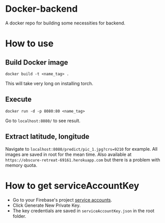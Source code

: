 # Docker-backend
A docker repo for building some necessities for backend.

# How to use
## Build Docker image
```
docker build -t <name_tag> .
```
This will take very long on installing torch.

## Execute
```
docker run -d -p 8080:80 <name_tag>
```
Go to `localhost:8080/` to see result.

## Extract latitude, longitude
Navigate to `localhost:8080/predict/pic_1.jpg?crs=9210` for example.
All images are saved in root for the mean time.
Also available at `https://obscure-retreat-69161.herokuapp.com` but there is a problem with memory quota.

# How to get serviceAccountKey
- Go to your Firebase's project [service accounts](https://console.firebase.google.com/project/_/settings/serviceaccounts/adminsdk).
- Click Generate New Private Key.
- The key credentials are saved in ```serviceAccountKey.json``` in the root folder.